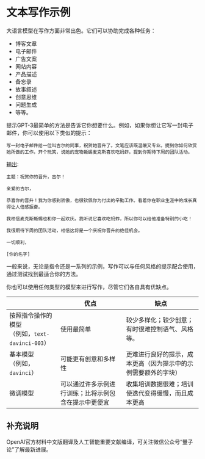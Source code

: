 # 文本写作示例

大语言模型在写作方面非常出色。它们可以协助完成各种任务：

* 博客文章
* 电子邮件
* 广告文案
* 网站内容
* 产品描述
* 备忘录
* 故事叙述
* 创意思维
* 问题生成
* 等等。

提示GPT-3最简单的方法是告诉它你想要什么。例如，如果你想让它写一封电子邮件，你可以使用以下类似的提示：

```
写一封电子邮件给一位叫吉尔的同事，祝贺她晋升了。文笔应该既温暖又专业。提到你如何欣赏她所做的工作。开个玩笑，说她的宠物蜥蜴麦克斯喜欢吃蚂蚱。提到你期待下周的团队活动。
```

[输出](https://beta.openai.com/playground/p/fUeh5saVLI2dhU0WU3nZtIiU):

```
主题：祝贺你的晋升，吉尔！

亲爱的吉尔，

恭喜你的晋升！我为你感到骄傲，也很钦佩你为付出的辛勤工作。看着你在职业生涯中的成长真得让人倍感振奋。

我相信麦克斯蜥蜴也和你一起欢庆。我听说它喜欢吃蚂蚱，所以你可以给他准备特别的小吃！

我很期待下周的团队活动，相信这将是一个庆祝你晋升的绝佳机会。

一切顺利，

[你的名字]
```

一般来说，无论是指令还是一系列的示例，写作可以与任何风格的提示配合使用，通过测试找到最适合你的方法。

你也可以使用任何类型的模型来进行写作，尽管它们各自具有优缺点。

|                                          | 优点        | 缺点          |
| ---------------------------------------------------------- | ----------------------------------------------------------------------------- | -------------------------------------------------------------------------------- |
| 按照指令操作的模型 <br>（例如，`text-davinci-003`）| 使用最简单 | 较少多样化；较少创意；有时很难控制语气、风格等。 |
| 基本模型<br>（例如，`davinci`）| 可能更有创意和多样性 | 更难进行良好的提示，成本更高（因为提示中的示例需要额外的字块）|
| 微调模型 | 可以通过许多示例进行训练；比将示例包含在提示中更便宜 | 收集培训数据很难；培训使迭代变得缓慢，而且成本更高|

## 补充说明
OpenAI官方材料中文版翻译及人工智能重要文献编译，可关注微信公众号“量子论”了解最新进展。